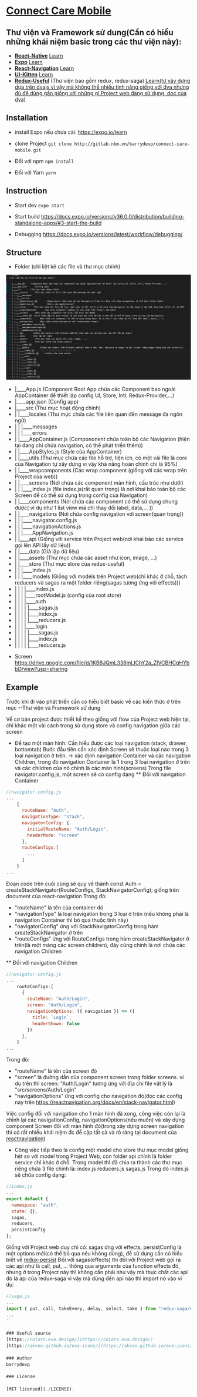 # [Connect Care Mobile](http://gitlab.nbm.vn/barrydevp/connect-care-mobile)

## Thư viện và Framework sử dung(Cần có hiểu những khái niệm basic trong các thư viện này):

* **[React-Native](https://facebook.github.io/react-native/)** [Learn](https://facebook.github.io/react-native/docs/tutorial)
* **[Expo](https://expo.io/)** [Learn](https://expo.io/learn)
* **[React-Navigation](https://reactnavigation.org/)** [Learn](https://reactnavigation.org/docs/en/getting-started.html)
* **[UI-Kitten](https://akveo.github.io/react-native-ui-kitten/)** [Learn](https://akveo.github.io/react-native-ui-kitten/docs/)
* **[Redux-Useful](https://www.npmjs.com/package/redux-useful)** (Thư viện bao gồm redux, redux-saga) [Learn(tự xây dựng dựa trên dvajs vì vậy mà không thể nhiều tính năng giống với dva nhưng đủ để dùng gần giống với những gì Project web đang sử dụng, doc của dva)](https://dvajs.com/guide/)

## Installation
* install Expo nếu chưa cài: https://expo.io/learn

* clone Project
`git clone http://gitlab.nbm.vn/barrydevp/connect-care-mobile.git`

* Đối với npm
`npm install`

* Đối với Yarn
`yarn`

## Instruction

* Start dev
`expo start`

* Start build
https://docs.expo.io/versions/v36.0.0/distribution/building-standalone-apps/#3-start-the-build

* Debugging
https://docs.expo.io/versions/latest/workflow/debugging/

## Structure

* Folder
(chỉ liệt kê các file và thư mục chính)

![folder structure](./structurefolder.png)

- |____App.js     (Component Root App chứa các Component bao ngoài AppContainer để thiết lập config UI, Store, Intl, Redux-Provider,...)
- |____app.json       (Config app)
- |____src        (Thư mục hoạt động chính)
- | |____locales      (Thư mục chứa các file liên quan đến message đa ngôn ngữ)
- | | |____messages
- | | |____errors
- | |____AppContainer.js        (Compononent chứa toàn bộ các Navigation (hiện tại đang chỉ chứa navigation, có thể phát triển thêm))
- | |____AppStyles.js           (Style của AppContainer)   
- | |____utils       (Thư mục chứa các file hỗ trợ, tiện ích, có một vài file là core của Navigation tự xây dựng vì vậy khả năng hoàn chỉnh chỉ là 95%)
- | |____wrapcomponents       (Các wrap component (giống với các wrap trên Project của web))
- | |____screens      (Nơi chứa các component màn hình, cấu trúc như dưới)
- | | |____index.js  (file index.js(rất quan trọng) là nơi khai báo toàn bộ các Screen để có thể sử dụng trong config của Navigation)
- | |____components       (Nơi chứa các component có thể sử dụng chung được( ví dụ như 1 list view mà chỉ thay đổi label, data,... ))
- | |____navigations      (Nơi chứa config navigation với screen(quan trọng))
- | | |____navigator.config.js
- | | |____navigationActions.js
- | | |____AppNavigation.js
- | |____api        (Giống với service trên Project web(nơi khai báo các service gọi lên API lấy dữ liệu))
- | |____data       (Giả lập dữ liệu)
- | |____assets       (Thư mục chứa các asset như icon, image, ...)
- | |____store        (Thư mục store của redux-useful)
- | | |____index.js
- | | |____models         (Giống với models trên Project web(chỉ khác ở chỗ, tách reducers và sagas ra một folder riêng(sagas tương ứng với effects)))
- | | | |____index.js
- | | | |____rootModel.js     (config của root store)
- | | | |____auth             
- | | | | |____sagas.js
- | | | | |____index.js
- | | | | |____reducers.js
- | | | |____login
- | | | | |____sagas.js
- | | | | |____index.js
- | | | | |____reducers.js

* Screen
https://drive.google.com/file/d/1KB8JQmL338mLIChY2a_ZlVCBHCqHYbbD/view?usp=sharing

## Example

Trước khi đi vào phát triển cần có hiểu biết basic về các kiến thức ở trên mục --Thư viện và Framework sử dung

Về cơ bản project được thiết kế theo giống với flow của Project web hiện tại, chỉ khác một vài cách trong sử dụng store và config navigation giữa các screen

* Để tạo một màn hình:
Cần hiểu được các loại navigation (stack, drawer, bottomtab)
Bước đầu tiên cần xác định Screen sẽ thuộc loại nào trong 3 loại navigation ở trên. -> xác định navigation Container và các navigation Children, trong đó navigation Container là 1 trong 3 loại navigation ở trên và các children của nó chính là các màn hình(screens)
Trong file navigator.config.js, một screen sẽ có config dạng
** Đối với navigation Container
```js
//navigator.config.js
...
    {
      routeName: "Auth",
      navigationType: "stack",
      navigatorConfig: {
        initialRouteName: "Auth/Login",
        headerMode: "screen"
      },
      routeConfigs:[
        ...
      ]
    }
...
```
Đoạn code trên cuối cùng sẽ quy về thành const Auth = createStackNavigator(RouteConfigs, StackNavigatorConfig); giống trên document của react-navigation
Trong đó: 
  - "routeName" là tên của container đó
  - "navigationType" là loại navigation trong 3 loại ở trên (nếu không phải là navigation Container thì bỏ qua thuộc tính này)
  - "navigatorConfig" ứng với StackNavigatorConfig trong hàm createStackNavigator ở trên
  - "routeConfigs" ứng với RouteConfigs trong hàm createStackNavigator ở trên(là một mảng các screen children), đây cũng chính là nơi chứa các navigation Children

** Đối với navigation Children
```js
//navigator.config.js
...
    routeConfigs:[
      {
        routeName: "Auth/Login",
        screen: "Auth/Login",
        navigationOptions: ({ navigation }) => ({
          title: `Login`,
          headerShown: false
        })
      },
    ]
...
```
Trong đó: 
  - "routeName" là tên của screen đó
  - "screen" là đường dẫn của component screen trong folder screens. ví dụ trên thì screen: "Auth/Login" tương ứng với địa chỉ file vật lý là "src/screens/Auth/Login"
  - "navigationOptions" ứng với config cho navigation đó(đọc các config này trên https://reactnavigation.org/docs/en/stack-navigator.html)

Việc config đối với navigation cho 1 màn hình đã xong, công việc còn lại là chỉnh lại các navigationConfig, navigationOptions(nếu muốn) và xây dựng component Screen đối với màn hình đó(trong xây dựng screen navigation thì có rất nhiều khái niệm đc đề cập tất cả và rõ ràng tại document của [reactnavigation](https://reactnavigation.org/docs/en/getting-started.html))

* Công việc tiếp theo là config một model cho store
thư mục model giống hệt so với model trong Project Web, còn folder api chính là folder service chỉ khác ở chỗ.
Trong model thì đã chia ra thành các thư mục riêng chứa 3 file chính là: 
index.js
reducers.js
sagas.js
Trong đó index.js sẽ chứa config dạng: 
```js
//index.js
...
export default {
  namespace: "auth",
  state: {},
  sagas,
  reducers,
  persistConfig
};
```
Giống với Project web duy chỉ có: sagas ứng với effects, persistConfig là một options mới(có thể bỏ qua nêu không dùng), để sử dụng cần có hiểu biết về [redux-persist](https://github.com/rt2zz/redux-persist)
Đối với sagas(effects) thì đối với Project web gọi ra các api như là call, put, ... thông qua arguments của function effects đó, nhưng ở trong Project này thì không cần phải như vậy mà thực chất các api đó là api của redux-saga vì vậy mà dùng đến api nào thì import nó vào ví dụ: 
```js
//saga.js
...
import { put, call, takeEvery, delay, select, take } from "redux-saga/effects";
...
``

### Useful source
[https://colors.eva.design/](https://colors.eva.design/)
[https://akveo.github.io/eva-icons/](https://akveo.github.io/eva-icons/)

### Author
barrydevp

### License

[MIT licensed](./LICENSE).
